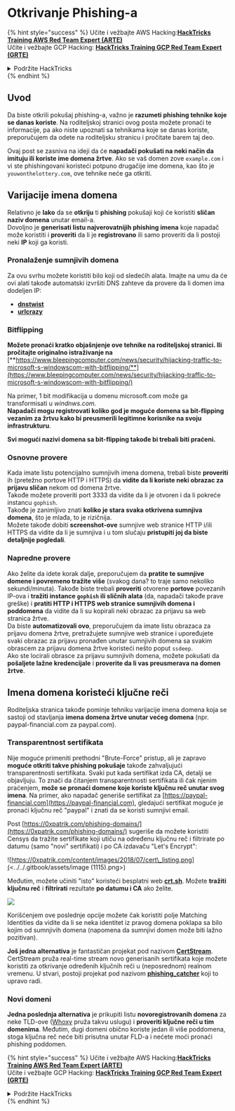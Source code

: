 # Otkrivanje Phishing-a

{% hint style="success" %}
Učite i vežbajte AWS Hacking:<img src="/.gitbook/assets/arte.png" alt="" data-size="line">[**HackTricks Training AWS Red Team Expert (ARTE)**](https://training.hacktricks.xyz/courses/arte)<img src="/.gitbook/assets/arte.png" alt="" data-size="line">\
Učite i vežbajte GCP Hacking: <img src="/.gitbook/assets/grte.png" alt="" data-size="line">[**HackTricks Training GCP Red Team Expert (GRTE)**<img src="/.gitbook/assets/grte.png" alt="" data-size="line">](https://training.hacktricks.xyz/courses/grte)

<details>

<summary>Podržite HackTricks</summary>

* Proverite [**planove pretplate**](https://github.com/sponsors/carlospolop)!
* **Pridružite se** 💬 [**Discord grupi**](https://discord.gg/hRep4RUj7f) ili [**telegram grupi**](https://t.me/peass) ili **nas pratite na** **Twitter-u** 🐦 [**@hacktricks\_live**](https://twitter.com/hacktricks\_live)**.**
* **Podelite hakerske trikove slanjem PR-ova na** [**HackTricks**](https://github.com/carlospolop/hacktricks) i [**HackTricks Cloud**](https://github.com/carlospolop/hacktricks-cloud) github repozitorijume.

</details>
{% endhint %}

## Uvod

Da biste otkrili pokušaj phishing-a, važno je **razumeti phishing tehnike koje se danas koriste**. Na roditeljskoj stranici ovog posta možete pronaći te informacije, pa ako niste upoznati sa tehnikama koje se danas koriste, preporučujem da odete na roditeljsku stranicu i pročitate barem taj deo.

Ovaj post se zasniva na ideji da će **napadači pokušati na neki način da imituju ili koriste ime domena žrtve**. Ako se vaš domen zove `example.com` i vi ste phishingovani koristeći potpuno drugačije ime domena, kao što je `youwonthelottery.com`, ove tehnike neće ga otkriti.

## Varijacije imena domena

Relativno je **lako** da se **otkriju** ti **phishing** pokušaji koji će koristiti **sličan naziv domena** unutar email-a.\
Dovoljno je **generisati listu najverovatnijih phishing imena** koje napadač može koristiti i **proveriti** da li je **registrovano** ili samo proveriti da li postoji neki **IP** koji ga koristi.

### Pronalaženje sumnjivih domena

Za ovu svrhu možete koristiti bilo koji od sledećih alata. Imajte na umu da će ovi alati takođe automatski izvršiti DNS zahteve da provere da li domen ima dodeljen IP:

* [**dnstwist**](https://github.com/elceef/dnstwist)
* [**urlcrazy**](https://github.com/urbanadventurer/urlcrazy)

### Bitflipping

**Možete pronaći kratko objašnjenje ove tehnike na roditeljskoj stranici. Ili pročitajte originalno istraživanje na** [**https://www.bleepingcomputer.com/news/security/hijacking-traffic-to-microsoft-s-windowscom-with-bitflipping/**](https://www.bleepingcomputer.com/news/security/hijacking-traffic-to-microsoft-s-windowscom-with-bitflipping/)

Na primer, 1 bit modifikacija u domenu microsoft.com može ga transformisati u _windnws.com._\
**Napadači mogu registrovati koliko god je moguće domena sa bit-flipping vezanim za žrtvu kako bi preusmerili legitimne korisnike na svoju infrastrukturu**.

**Svi mogući nazivi domena sa bit-flipping takođe bi trebali biti praćeni.**

### Osnovne provere

Kada imate listu potencijalno sumnjivih imena domena, trebali biste **proveriti** ih (pretežno portove HTTP i HTTPS) da **vidite da li koriste neki obrazac za prijavu sličan** nekom od domena žrtve.\
Takođe možete proveriti port 3333 da vidite da li je otvoren i da li pokreće instancu `gophish`.\
Takođe je zanimljivo znati **koliko je stara svaka otkrivena sumnjiva domena**, što je mlađa, to je rizičnija.\
Možete takođe dobiti **screenshot-ove** sumnjive web stranice HTTP i/ili HTTPS da vidite da li je sumnjiva i u tom slučaju **pristupiti joj da biste detaljnije pogledali**.

### Napredne provere

Ako želite da idete korak dalje, preporučujem da **pratite te sumnjive domene i povremeno tražite više** (svakog dana? to traje samo nekoliko sekundi/minuta). Takođe biste trebali **proveriti** otvorene **portove** povezanih IP-ova i **tražiti instance `gophish` ili sličnih alata** (da, napadači takođe prave greške) i **pratiti HTTP i HTTPS web stranice sumnjivih domena i poddomena** da vidite da li su kopirali neki obrazac za prijavu sa web stranica žrtve.\
Da biste **automatizovali ovo**, preporučujem da imate listu obrazaca za prijavu domena žrtve, pretražujete sumnjive web stranice i upoređujete svaki obrazac za prijavu pronađen unutar sumnjivih domena sa svakim obrascem za prijavu domena žrtve koristeći nešto poput `ssdeep`.\
Ako ste locirali obrasce za prijavu sumnjivih domena, možete pokušati da **pošaljete lažne kredencijale** i **proverite da li vas preusmerava na domen žrtve**.

## Imena domena koristeći ključne reči

Roditeljska stranica takođe pominje tehniku varijacije imena domena koja se sastoji od stavljanja **imena domena žrtve unutar većeg domena** (npr. paypal-financial.com za paypal.com).

### Transparentnost sertifikata

Nije moguće primeniti prethodni "Brute-Force" pristup, ali je zapravo **moguće otkriti takve phishing pokušaje** takođe zahvaljujući transparentnosti sertifikata. Svaki put kada sertifikat izda CA, detalji se objavljuju. To znači da čitanjem transparentnosti sertifikata ili čak njenim praćenjem, **može se pronaći domene koje koriste ključnu reč unutar svog imena**. Na primer, ako napadač generiše sertifikat za [https://paypal-financial.com](https://paypal-financial.com), gledajući sertifikat moguće je pronaći ključnu reč "paypal" i znati da se koristi sumnjivi email.

Post [https://0xpatrik.com/phishing-domains/](https://0xpatrik.com/phishing-domains/) sugeriše da možete koristiti Censys da tražite sertifikate koji utiču na određenu ključnu reč i filtrirate po datumu (samo "novi" sertifikati) i po CA izdavaču "Let's Encrypt":

![https://0xpatrik.com/content/images/2018/07/cert\_listing.png](<../../.gitbook/assets/image (1115).png>)

Međutim, možete učiniti "isto" koristeći besplatni web [**crt.sh**](https://crt.sh). Možete **tražiti ključnu reč** i **filtrirati** rezultate **po datumu i CA** ako želite.

![](<../../.gitbook/assets/image (519).png>)

Korišćenjem ove poslednje opcije možete čak koristiti polje Matching Identities da vidite da li se neka identitet iz pravog domena poklapa sa bilo kojim od sumnjivih domena (napomena da sumnjivi domen može biti lažno pozitivan).

**Još jedna alternativa** je fantastičan projekat pod nazivom [**CertStream**](https://medium.com/cali-dog-security/introducing-certstream-3fc13bb98067). CertStream pruža real-time stream novo generisanih sertifikata koje možete koristiti za otkrivanje određenih ključnih reči u (neposrednom) realnom vremenu. U stvari, postoji projekat pod nazivom [**phishing\_catcher**](https://github.com/x0rz/phishing\_catcher) koji to upravo radi.

### **Novi domeni**

**Jedna poslednja alternativa** je prikupiti listu **novoregistrovanih domena** za neke TLD-ove ([Whoxy](https://www.whoxy.com/newly-registered-domains/) pruža takvu uslugu) i **proveriti ključne reči u tim domenima**. Međutim, dugi domeni obično koriste jedan ili više poddomena, stoga ključna reč neće biti prisutna unutar FLD-a i nećete moći pronaći phishing poddomen.

{% hint style="success" %}
Učite i vežbajte AWS Hacking:<img src="/.gitbook/assets/arte.png" alt="" data-size="line">[**HackTricks Training AWS Red Team Expert (ARTE)**](https://training.hacktricks.xyz/courses/arte)<img src="/.gitbook/assets/arte.png" alt="" data-size="line">\
Učite i vežbajte GCP Hacking: <img src="/.gitbook/assets/grte.png" alt="" data-size="line">[**HackTricks Training GCP Red Team Expert (GRTE)**<img src="/.gitbook/assets/grte.png" alt="" data-size="line">](https://training.hacktricks.xyz/courses/grte)

<details>

<summary>Podržite HackTricks</summary>

* Proverite [**planove pretplate**](https://github.com/sponsors/carlospolop)!
* **Pridružite se** 💬 [**Discord grupi**](https://discord.gg/hRep4RUj7f) ili [**telegram grupi**](https://t.me/peass) ili **nas pratite na** **Twitter-u** 🐦 [**@hacktricks\_live**](https://twitter.com/hacktricks\_live)**.**
* **Podelite hakerske trikove slanjem PR-ova na** [**HackTricks**](https://github.com/carlospolop/hacktricks) i [**HackTricks Cloud**](https://github.com/carlospolop/hacktricks-cloud) github repozitorijume.

</details>
{% endhint %}
